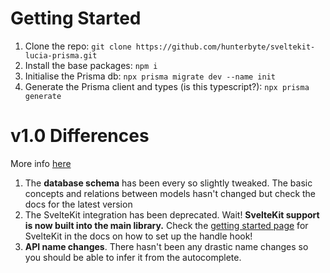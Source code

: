 # Getting Started

1. Clone the repo: `git clone https://github.com/hunterbyte/sveltekit-lucia-prisma.git`
2. Install the base packages: `npm i`
3. Initialise the Prisma db: `npx prisma migrate dev --name init`
4. Generate the Prisma client and types (is this typescript?): `npx prisma generate`

# v1.0 Differences

More info [here](https://lucia-auth.com/start-here/migrate-to-version-1?sveltekit)

1. The **database schema** has been every so slightly tweaked. The basic concepts and relations between models hasn't changed but check the docs for the latest version
2. The SvelteKit integration has been deprecated. Wait! **SvelteKit support is now built into the main library.** Check the [getting started page](https://lucia-auth.com/start-here/getting-started?sveltekit) for SvelteKit in the docs on how to set up the handle hook!
3. **API name changes**. There hasn't been any drastic name changes so you should be able to infer it from the autocomplete.
